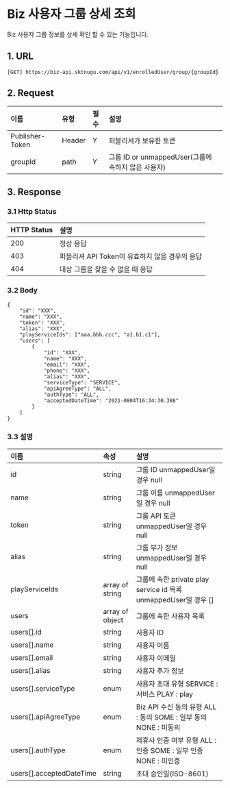 # Biz 사용자 그룹 상세 조회

Biz 사용자 그룹 정보를 상세 확인 할 수 있는 기능입니다.

## 1. URL <a id="Biz&#xC0AC;&#xC6A9;&#xC790;&#xADF8;&#xB8F9;&#xC0C1;&#xC138;&#xC870;&#xD68C;v1-1.URL"></a>

```text
[GET] https://biz-api.sktnugu.com/api/v1/enrolledUser/group/{groupId}
```

## 2. Request <a id="Biz&#xC0AC;&#xC6A9;&#xC790;&#xADF8;&#xB8F9;&#xC0C1;&#xC138;&#xC870;&#xD68C;v1-2.Request"></a>

| 이름 | 유형 | 필수 | 설명 |
| :--- | :--- | :--- | :--- |
| Publisher-Token | Header | Y | 퍼블리셔가 보유한 토큰 |
| groupId | path | Y | 그룹 ID or unmappedUser\(그룹에 속하지 않은 사용자\) |

## 3. Response <a id="Biz&#xC0AC;&#xC6A9;&#xC790;&#xADF8;&#xB8F9;&#xC0C1;&#xC138;&#xC870;&#xD68C;v1-3.Response"></a>

### 3.1 Http Status <a id="Biz&#xC0AC;&#xC6A9;&#xC790;&#xADF8;&#xB8F9;&#xC0C1;&#xC138;&#xC870;&#xD68C;v1-3.1HttpStatus"></a>

| HTTP Status | 설명 |
| :--- | :--- |
| 200 | 정상 응답 |
| 403 | 퍼블리셔 API Token이 유효하지 않을 경우의 응답 |
| 404 | 대상 그룹을 찾을 수 없을 때 응답 |

### 3.2 Body <a id="Biz&#xC0AC;&#xC6A9;&#xC790;&#xADF8;&#xB8F9;&#xC0C1;&#xC138;&#xC870;&#xD68C;v1-3.2Body"></a>

```text
{
    "id": "XXX",
    "name": "XXX",
    "token": "XXX",
    "alias": "XXX",
    "playServiceIds": ["aaa.bbb.ccc", "a1.b1.c1"],
    "users": [
        {
            "id": "XXX",
            "name": "XXX",
            "email": "XXX",
            "phone": "XXX",
            "alias": "XXX",
            "serviceType": "SERVICE",
            "apiAgreeType": "ALL",
            "authType": "ALL",
            "acceptedDateTime": "2021-0804T16:34:30.388"
        }
    ]
}
```

### 3.3 설명 <a id="Biz&#xC0AC;&#xC6A9;&#xC790;&#xADF8;&#xB8F9;&#xC0C1;&#xC138;&#xC870;&#xD68C;v1-3.3&#xC124;&#xBA85;"></a>

| 이름 | 속성 | 설명 |
| :--- | :--- | :--- |
| id | string | 그룹 ID unmappedUser일 경우 null |
| name | string | 그룹 이름 unmappedUser일 경우 null |
| token | string | 그룹 API 토큰 unmappedUser일 경우 null |
| alias | string | 그룹 부가 정보 unmappedUser일 경우 null |
| playServiceIds | array of string | 그룹에 속한 private play service id 목록 unmappedUser일 경우 \[\] |
| users | array of object | 그룹에 속한 사용자 목록 |
| users\[\].id | string | 사용자 ID |
| users\[\].name | string | 사용자 이름 |
| users\[\].email | string | 사용자 이메일 |
| users\[\].alias | string | 사용자 추가 정보 |
| users\[\].serviceType | enum | 사용자 초대 유형 SERVICE : 서비스 PLAY : play |
| users\[\].apiAgreeType | enum | Biz API 수신 동의 유형 ALL : 동의 SOME : 일부 동의 NONE : 미동의 |
| users\[\].authType | enum | 제휴사 인증 여부 유형 ALL : 인증 SOME : 일부 인증 NONE : 미인증 |
| users\[\].acceptedDateTime | string | 초대 승인일\(ISO-8601\) |

